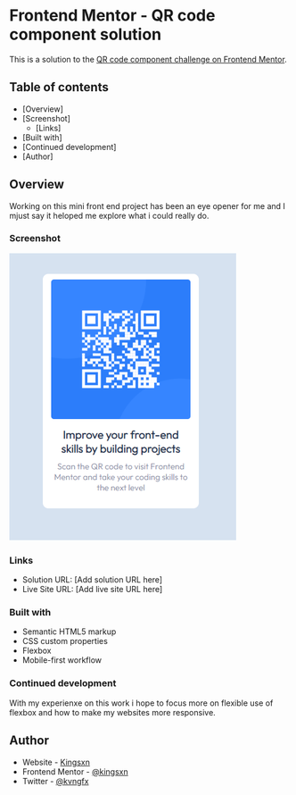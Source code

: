 # Frontend Mentor - QR code component solution

This is a solution to the [QR code component challenge on Frontend Mentor](https://www.frontendmentor.io/challenges/qr-code-component-iux_sIO_H).

## Table of contents

- [Overview]
 - [Screenshot]
   - [Links]
  - [Built with]
  - [Continued development]
- [Author]


## Overview
Working on this mini front end project has been an eye opener for me and I mjust say it heloped me explore what i could really do.

### Screenshot

![](./images/Qr%20comp.Screenshot%20.png)


### Links

- Solution URL: [Add solution URL here]
- Live Site URL: [Add live site URL here]


### Built with

- Semantic HTML5 markup
- CSS custom properties
- Flexbox
- Mobile-first workflow

### Continued development

With my experienxe on this work i hope to focus more on flexible use of flexbox and how to make my websites more responsive.

## Author

- Website - [Kingsxn](https://github.com/kingsxn)
- Frontend Mentor - [@kingsxn](https://www.frontendmentor.io/profile/Kingsxn)
- Twitter - [@kvngfx](https://twitter.com/kvngfx)
